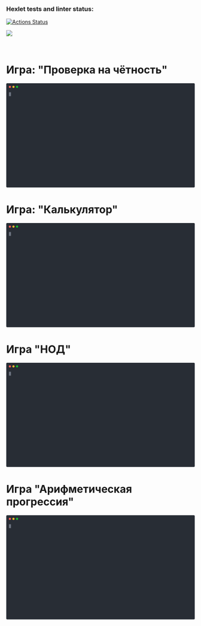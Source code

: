 ### Hexlet tests and linter status:
[![Actions Status](https://github.com/DeXXteR73/frontend-project-lvl1/workflows/hexlet-check/badge.svg)](https://github.com/DeXXteR73/frontend-project-lvl1/actions)

<a href="https://codeclimate.com/github/DeXXteR73/frontend-project-lvl1/maintainability"><img src="https://api.codeclimate.com/v1/badges/fe69c4f397b10062bece/maintainability" /></a>

<br><h1>Игра: "Проверка на чётность"</h1>
<img src="svg/brain-even.svg"></img>
<br><h1>Игра: "Калькулятор"</h1>
<img src="svg/brain-calc.svg"></img>
<br><h1>Игра "НОД"</h1>
<img src="svg/brain-gcd.svg"></img>
<br><h1>Игра "Арифметическая прогрессия"</h1>
<img src="svg/brain-progression.svg"></img>